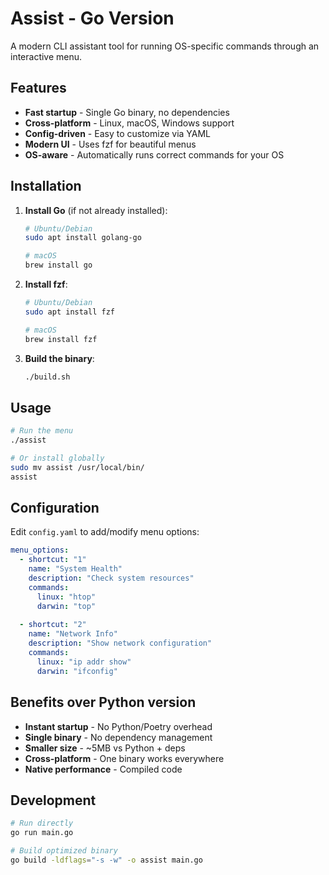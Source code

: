 # Assist - Go Version

A modern CLI assistant tool for running OS-specific commands through an interactive menu.

## Features

- **Fast startup** - Single Go binary, no dependencies
- **Cross-platform** - Linux, macOS, Windows support
- **Config-driven** - Easy to customize via YAML
- **Modern UI** - Uses fzf for beautiful menus
- **OS-aware** - Automatically runs correct commands for your OS

## Installation

1. **Install Go** (if not already installed):
   ```bash
   # Ubuntu/Debian
   sudo apt install golang-go
   
   # macOS
   brew install go
   ```

2. **Install fzf**:
   ```bash
   # Ubuntu/Debian
   sudo apt install fzf
   
   # macOS
   brew install fzf
   ```

3. **Build the binary**:
   ```bash
   ./build.sh
   ```

## Usage

```bash
# Run the menu
./assist

# Or install globally
sudo mv assist /usr/local/bin/
assist
```

## Configuration

Edit `config.yaml` to add/modify menu options:

```yaml
menu_options:
  - shortcut: "1"
    name: "System Health"
    description: "Check system resources"
    commands:
      linux: "htop"
      darwin: "top"
      
  - shortcut: "2"
    name: "Network Info"
    description: "Show network configuration"
    commands:
      linux: "ip addr show"
      darwin: "ifconfig"
```

## Benefits over Python version

- **Instant startup** - No Python/Poetry overhead
- **Single binary** - No dependency management
- **Smaller size** - ~5MB vs Python + deps
- **Cross-platform** - One binary works everywhere
- **Native performance** - Compiled code

## Development

```bash
# Run directly
go run main.go

# Build optimized binary
go build -ldflags="-s -w" -o assist main.go
```